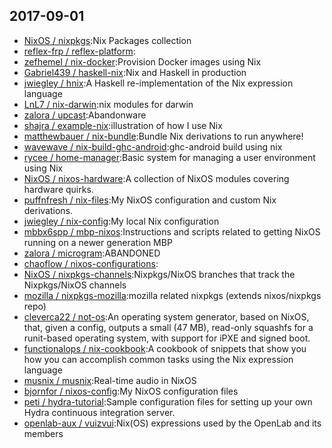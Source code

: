 ## 2017-09-01

* [NixOS / nixpkgs](https://github.com/NixOS/nixpkgs):Nix Packages collection
* [reflex-frp / reflex-platform](https://github.com/reflex-frp/reflex-platform):
* [zefhemel / nix-docker](https://github.com/zefhemel/nix-docker):Provision Docker images using Nix
* [Gabriel439 / haskell-nix](https://github.com/Gabriel439/haskell-nix):Nix and Haskell in production
* [jwiegley / hnix](https://github.com/jwiegley/hnix):A Haskell re-implementation of the Nix expression language
* [LnL7 / nix-darwin](https://github.com/LnL7/nix-darwin):nix modules for darwin
* [zalora / upcast](https://github.com/zalora/upcast):Abandonware
* [shajra / example-nix](https://github.com/shajra/example-nix):illustration of how I use Nix
* [matthewbauer / nix-bundle](https://github.com/matthewbauer/nix-bundle):Bundle Nix derivations to run anywhere!
* [wavewave / nix-build-ghc-android](https://github.com/wavewave/nix-build-ghc-android):ghc-android build using nix
* [rycee / home-manager](https://github.com/rycee/home-manager):Basic system for managing a user environment using Nix
* [NixOS / nixos-hardware](https://github.com/NixOS/nixos-hardware):A collection of NixOS modules covering hardware quirks.
* [puffnfresh / nix-files](https://github.com/puffnfresh/nix-files):My NixOS configuration and custom Nix derivations.
* [jwiegley / nix-config](https://github.com/jwiegley/nix-config):My local Nix configuration
* [mbbx6spp / mbp-nixos](https://github.com/mbbx6spp/mbp-nixos):Instructions and scripts related to getting NixOS running on a newer generation MBP
* [zalora / microgram](https://github.com/zalora/microgram):ABANDONED
* [chaoflow / nixos-configurations](https://github.com/chaoflow/nixos-configurations):
* [NixOS / nixpkgs-channels](https://github.com/NixOS/nixpkgs-channels):Nixpkgs/NixOS branches that track the Nixpkgs/NixOS channels
* [mozilla / nixpkgs-mozilla](https://github.com/mozilla/nixpkgs-mozilla):mozilla related nixpkgs (extends nixos/nixpkgs repo)
* [cleverca22 / not-os](https://github.com/cleverca22/not-os):An operating system generator, based on NixOS, that, given a config, outputs a small (47 MB), read-only squashfs for a runit-based operating system, with support for iPXE and signed boot.
* [functionalops / nix-cookbook](https://github.com/functionalops/nix-cookbook):A cookbook of snippets that show you how you can accomplish common tasks using the Nix expression language
* [musnix / musnix](https://github.com/musnix/musnix):Real-time audio in NixOS
* [bjornfor / nixos-config](https://github.com/bjornfor/nixos-config):My NixOS configuration files
* [peti / hydra-tutorial](https://github.com/peti/hydra-tutorial):Sample configuration files for setting up your own Hydra continuous integration server.
* [openlab-aux / vuizvui](https://github.com/openlab-aux/vuizvui):Nix(OS) expressions used by the OpenLab and its members
